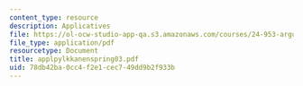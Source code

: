 ```yaml
---
content_type: resource
description: Applicatives
file: https://ol-ocw-studio-app-qa.s3.amazonaws.com/courses/24-953-argument-structure-and-syntax-spring-2003/78db42ba0cc4f2e1cec749dd9b2f933b_applpylkkanenspring03.pdf
file_type: application/pdf
resourcetype: Document
title: applpylkkanenspring03.pdf
uid: 78db42ba-0cc4-f2e1-cec7-49dd9b2f933b
---
```

